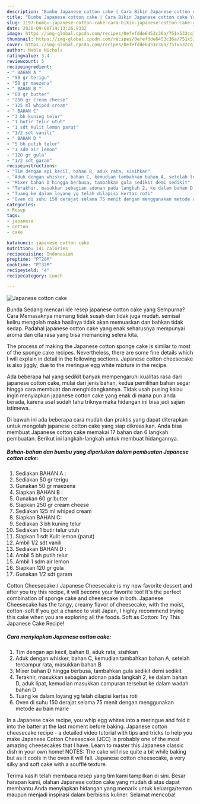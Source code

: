 ```yaml
---
description: "Bumbu Japanese cotton cake | Cara Bikin Japanese cotton cake Yang Mudah Dan Praktis"
title: "Bumbu Japanese cotton cake | Cara Bikin Japanese cotton cake Yang Mudah Dan Praktis"
slug: 1197-bumbu-japanese-cotton-cake-cara-bikin-japanese-cotton-cake-yang-mudah-dan-praktis
date: 2020-09-08T19:13:26.933Z
image: https://img-global.cpcdn.com/recipes/0efefdde6453c36a/751x532cq70/japanese-cotton-cake-foto-resep-utama.jpg
thumbnail: https://img-global.cpcdn.com/recipes/0efefdde6453c36a/751x532cq70/japanese-cotton-cake-foto-resep-utama.jpg
cover: https://img-global.cpcdn.com/recipes/0efefdde6453c36a/751x532cq70/japanese-cotton-cake-foto-resep-utama.jpg
author: Mable Nichols
ratingvalue: 3.4
reviewcount: 5
recipeingredient:
- " BAHAN A "
- "50 gr terigu"
- "50 gr maezena"
- " BAHAN B "
- "60 gr butter"
- "250 gr cream cheese"
- "125 ml whiped cream"
- " BAHAN C"
- "3 bh kuning telur"
- "1 butir telur utuh"
- "1 sdt Kulit lemon parut"
- "1/2 sdt vanili"
- " BAHAN D "
- "5 bh putih telur"
- "1 sdm air lemon"
- "120 gr gula"
- "1/2 sdt garam"
recipeinstructions:
- "Tim dengan api kecil, bahan B, aduk rata, sisihkan"
- "Aduk dengan whisker, bahan C, kemudian tambahkan bahan A, setelah tercampur rata, masukkan bahan B"
- "Mixer bahan D hingga berbusa, tambahkan gula sedikit demi sedikit"
- "Terakhir, masukkan sebagian adonan pada langkah 2, ke dalam bahan D, aduk lipat, kemudian masukkan campuran tersebut ke dalam wadah bahan D"
- "Tuang ke dalam loyang yg telah dilapisi kertas roti"
- "Oven di suhu 150 derajat selama 75 menit dengan menggunakan metode au bain marie"
categories:
- Resep
tags:
- japanese
- cotton
- cake

katakunci: japanese cotton cake 
nutrition: 141 calories
recipecuisine: Indonesian
preptime: "PT28M"
cooktime: "PT32M"
recipeyield: "4"
recipecategory: Lunch

---
```



![Japanese cotton cake](https://img-global.cpcdn.com/recipes/0efefdde6453c36a/751x532cq70/japanese-cotton-cake-foto-resep-utama.jpg)

Bunda Sedang mencari ide resep japanese cotton cake yang Sempurna? Cara Memasaknya memang tidak susah dan tidak juga mudah. semisal keliru mengolah maka hasilnya tidak akan memuaskan dan bahkan tidak sedap. Padahal japanese cotton cake yang enak seharusnya mempunyai aroma dan cita rasa yang bisa memancing selera kita.

The process of making the Japanese cotton sponge cake is similar to most of the sponge cake recipes. Nevertheless, there are some fine details which I will explain in detail in the following sections. Japanese cotton cheesecake is also jiggly, due to the meringue egg white mixture in the recipe.

Ada beberapa hal yang sedikit banyak mempengaruhi kualitas rasa dari japanese cotton cake, mulai dari jenis bahan, kedua pemilihan bahan segar hingga cara membuat dan menghidangkannya. Tidak usah pusing kalau ingin menyiapkan japanese cotton cake yang enak di mana pun anda berada, karena asal sudah tahu triknya maka hidangan ini bisa jadi sajian istimewa.


Di bawah ini ada beberapa cara mudah dan praktis yang dapat diterapkan untuk mengolah japanese cotton cake yang siap dikreasikan. Anda bisa membuat Japanese cotton cake memakai 17 bahan dan 6 langkah pembuatan. Berikut ini langkah-langkah untuk membuat hidangannya.

<!--inarticleads1-->

##### Bahan-bahan dan bumbu yang diperlukan dalam pembuatan Japanese cotton cake:

1. Sediakan  BAHAN A :
1. Sediakan 50 gr terigu
1. Gunakan 50 gr maezena
1. Siapkan  BAHAN B :
1. Gunakan 60 gr butter
1. Siapkan 250 gr cream cheese
1. Sediakan 125 ml whiped cream
1. Siapkan  BAHAN C:
1. Sediakan 3 bh kuning telur
1. Sediakan 1 butir telur utuh
1. Siapkan 1 sdt Kulit lemon (parut)
1. Ambil 1/2 sdt vanili
1. Sediakan  BAHAN D :
1. Ambil 5 bh putih telur
1. Ambil 1 sdm air lemon
1. Siapkan 120 gr gula
1. Gunakan 1/2 sdt garam


Cotton Cheesecake / Japanese Cheesecake is my new favorite dessert and after you try this recipe, it will become your favorite too! It&#39;s the perfect combination of sponge cake and cheesecake in both. Japanese Cheesecake has the tangy, creamy flavor of cheesecake, with the moist, cotton-soft If you get a chance to visit Japan, I highly recommend trying this cake when you are exploring all the foods. Soft as Cotton: Try This Japanese Cake Recipe! 

<!--inarticleads2-->

##### Cara menyiapkan Japanese cotton cake:

1. Tim dengan api kecil, bahan B, aduk rata, sisihkan
1. Aduk dengan whisker, bahan C, kemudian tambahkan bahan A, setelah tercampur rata, masukkan bahan B
1. Mixer bahan D hingga berbusa, tambahkan gula sedikit demi sedikit
1. Terakhir, masukkan sebagian adonan pada langkah 2, ke dalam bahan D, aduk lipat, kemudian masukkan campuran tersebut ke dalam wadah bahan D
1. Tuang ke dalam loyang yg telah dilapisi kertas roti
1. Oven di suhu 150 derajat selama 75 menit dengan menggunakan metode au bain marie


In a Japanese cake recipe, you whip egg whites into a meringue and fold it into the batter at the last moment before baking. Japanese cotton cheesecake recipe - a detailed video tutorial with tips and tricks to help you make Japanese Cotton Cheesecake (JCC) is probably one of the most amazing cheesecakes that I have. Learn to master this Japanese classic dish in your own home! NOTES: The cake will rise quite a bit while baking but as it cools in the oven it will fall. Japanese cotton cheesecake, a very silky and soft cake with a soufflé texture. 

Terima kasih telah membaca resep yang tim kami tampilkan di sini. Besar harapan kami, olahan Japanese cotton cake yang mudah di atas dapat membantu Anda menyiapkan hidangan yang menarik untuk keluarga/teman maupun menjadi inspirasi dalam berbisnis kuliner. Selamat mencoba!
